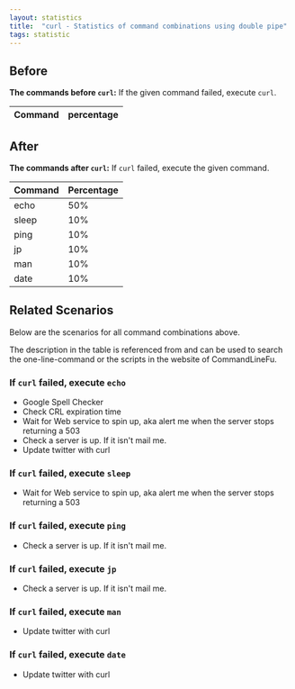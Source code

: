 ```yaml
---
layout: statistics
title:  "curl - Statistics of command combinations using double pipe"
tags: statistic
---
```


## Before

__The commands before `curl`:__ If the given command failed, execute `curl`.

| Command | percentage |
|--------|--------|



## After

__The commands after `curl`:__ If `curl` failed, execute the given command.

| Command | Percentage | 
|-------|--------|
| echo | 50% |
| sleep | 10% |
| ping | 10% |
| jp | 10% |
| man | 10% |
| date | 10% |



## Related Scenarios

Below are the scenarios for all command combinations above.

The description in the table is referenced from and can be used to search the one-line-command or the scripts in the website of CommandLineFu.




### If `curl` failed, execute `echo`

- Google Spell Checker
- Check CRL expiration time
- Wait for Web service to spin up, aka alert me when the server stops returning a 503
- Check a server is up. If it isn't mail me.
- Update twitter with curl

            
### If `curl` failed, execute `sleep`

- Wait for Web service to spin up, aka alert me when the server stops returning a 503

            
### If `curl` failed, execute `ping`

- Check a server is up. If it isn't mail me.

            
### If `curl` failed, execute `jp`

- Check a server is up. If it isn't mail me.

            
### If `curl` failed, execute `man`

- Update twitter with curl

            
### If `curl` failed, execute `date`

- Update twitter with curl

            
